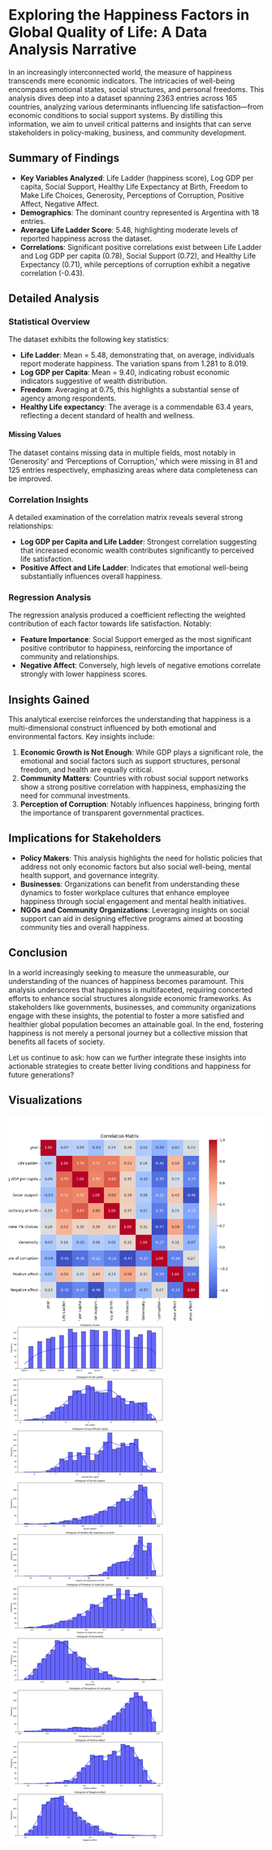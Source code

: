 # Exploring the Happiness Factors in Global Quality of Life: A Data Analysis Narrative

In an increasingly interconnected world, the measure of happiness transcends mere economic indicators. The intricacies of well-being encompass emotional states, social structures, and personal freedoms. This analysis dives deep into a dataset spanning 2363 entries across 165 countries, analyzing various determinants influencing life satisfaction—from economic conditions to social support systems. By distilling this information, we aim to unveil critical patterns and insights that can serve stakeholders in policy-making, business, and community development.

## Summary of Findings

- **Key Variables Analyzed**: Life Ladder (happiness score), Log GDP per capita, Social Support, Healthy Life Expectancy at Birth, Freedom to Make Life Choices, Generosity, Perceptions of Corruption, Positive Affect, Negative Affect.
- **Demographics**: The dominant country represented is Argentina with 18 entries.
- **Average Life Ladder Score**: 5.48, highlighting moderate levels of reported happiness across the dataset.
- **Correlations**: Significant positive correlations exist between Life Ladder and Log GDP per capita (0.78), Social Support (0.72), and Healthy Life Expectancy (0.71), while perceptions of corruption exhibit a negative correlation (-0.43).

## Detailed Analysis

### Statistical Overview

The dataset exhibits the following key statistics:

- **Life Ladder**: Mean = 5.48, demonstrating that, on average, individuals report moderate happiness. The variation spans from 1.281 to 8.019.
- **Log GDP per Capita**: Mean = 9.40, indicating robust economic indicators suggestive of wealth distribution.
- **Freedom**: Averaging at 0.75, this highlights a substantial sense of agency among respondents.
- **Healthy Life expectancy**: The average is a commendable 63.4 years, reflecting a decent standard of health and wellness.

#### Missing Values
The dataset contains missing data in multiple fields, most notably in ‘Generosity’ and ‘Perceptions of Corruption,’ which were missing in 81 and 125 entries respectively, emphasizing areas where data completeness can be improved.

### Correlation Insights

A detailed examination of the correlation matrix reveals several strong relationships:

- **Log GDP per Capita and Life Ladder**: Strongest correlation suggesting that increased economic wealth contributes significantly to perceived life satisfaction.
- **Positive Affect and Life Ladder**: Indicates that emotional well-being substantially influences overall happiness.

### Regression Analysis

The regression analysis produced a coefficient reflecting the weighted contribution of each factor towards life satisfaction. Notably:

- **Feature Importance**: Social Support emerged as the most significant positive contributor to happiness, reinforcing the importance of community and relationships.
- **Negative Affect**: Conversely, high levels of negative emotions correlate strongly with lower happiness scores.

## Insights Gained

This analytical exercise reinforces the understanding that happiness is a multi-dimensional construct influenced by both emotional and environmental factors. Key insights include:

1. **Economic Growth is Not Enough**: While GDP plays a significant role, the emotional and social factors such as support structures, personal freedom, and health are equally critical.
2. **Community Matters**: Countries with robust social support networks show a strong positive correlation with happiness, emphasizing the need for communal investments.
3. **Perception of Corruption**: Notably influences happiness, bringing forth the importance of transparent governmental practices.

## Implications for Stakeholders

- **Policy Makers**: This analysis highlights the need for holistic policies that address not only economic factors but also social well-being, mental health support, and governance integrity.
- **Businesses**: Organizations can benefit from understanding these dynamics to foster workplace cultures that enhance employee happiness through social engagement and mental health initiatives.
- **NGOs and Community Organizations**: Leveraging insights on social support can aid in designing effective programs aimed at boosting community ties and overall happiness.

## Conclusion

In a world increasingly seeking to measure the unmeasurable, our understanding of the nuances of happiness becomes paramount. This analysis underscores that happiness is multifaceted, requiring concerted efforts to enhance social structures alongside economic frameworks. As stakeholders like governments, businesses, and community organizations engage with these insights, the potential to foster a more satisfied and healthier global population becomes an attainable goal. In the end, fostering happiness is not merely a personal journey but a collective mission that benefits all facets of society. 

Let us continue to ask: how can we further integrate these insights into actionable strategies to create better living conditions and happiness for future generations?

## Visualizations
![Correlation matrix showing the spread of the all the columns.](correlation_matrix.png)
![Combined Histogram image of all columns of the dataset](combined_histograms.png)
